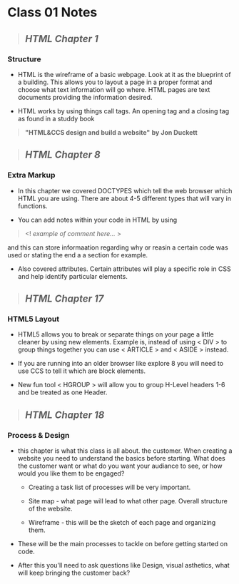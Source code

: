 # **Class 01 Notes**

>## *HTML Chapter 1*

### Structure

- HTML  is the wireframe of a basic webpage.  Look at it as the blueprint of a building. This allows you to layout a page in a proper format and choose what text information will go where. HTML pages are text documents providing the information desired.

- HTML works by using things call tags.  An opening tag
and a closing tag as found in a studdy book

>**"HTML&CCS design and build a website"** **by Jon Duckett**


>## *HTML Chapter 8*

### Extra Markup

- In this chapter we covered DOCTYPES which tell the web browser which HTML you are using.  There are about 4-5 different types that will vary in functions.

- You can add notes within your code in HTML by using

> <! *example of comment here...* >

and this can store informaation regarding why or reasin a certain code was used or stating the end a a section for example.

- Also covered attributes.  Certain attributes will play a specific role in CSS and help identify particular elements.

> ## *HTML Chapter 17*

### HTML5 Layout

- HTML5 allows you to break or separate things on your page a little cleaner by using new elements. Example is, instead of using < DIV > to group things together you can use < ARTICLE > and < ASIDE > instead.

- If you are running into an older browser like explore 8 you will need to use CCS to tell it which are block elements.

- New fun tool < HGROUP > will allow you to group H-Level headers 1-6 and be treated as one Header.

> ## *HTML Chapter 18*

### Process & Design

- this chapter is what this class is all about. the customer. When creating a website you need to understand the basics before starting. What does the customer want or what do you want your audiance to see, or how would you like them to be engaged?

  - Creating a task list of processes will be very important.

  - Site map - what page will lead to what other page. Overall structure of the website.

  - Wireframe - this will be the sketch of each page and organizing them.

- These will be the main processes to tackle on before getting started on code.

- After this you'll need to ask questions like Design, visual asthetics, what will keep bringing the customer back? 